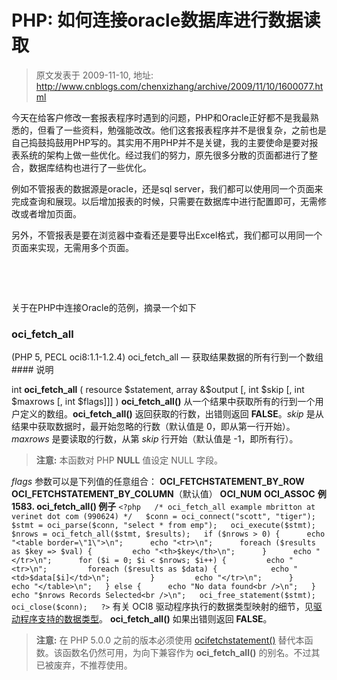 # PHP: 如何连接oracle数据库进行数据读取 
> 原文发表于 2009-11-10, 地址: http://www.cnblogs.com/chenxizhang/archive/2009/11/10/1600077.html 


今天在给客户修改一套报表程序时遇到的问题，PHP和Oracle正好都不是我最熟悉的，但看了一些资料，勉强能改改。他们这套报表程序并不是很复杂，之前也是自己捣鼓捣鼓用PHP写的。其实用不用PHP并不是关键，我的主要使命是要对报表系统的架构上做一些优化。经过我们的努力，原先很多分散的页面都进行了整合，数据库结构也进行了一些优化。

 例如不管报表的数据源是oracle，还是sql server，我们都可以使用同一个页面来完成查询和展现。以后增加报表的时候，只需要在数据库中进行配置即可，无需修改或者增加页面。

 另外，不管报表是要在浏览器中查看还是要导出Excel格式，我们都可以用同一个页面来实现，无需用多个页面。

  

  

 关于在PHP中连接Oracle的范例，摘录一个如下

 ### oci\_fetch\_all

 (PHP 5, PECL oci8:1.1-1.2.4) oci\_fetch\_all — 获取结果数据的所有行到一个数组 #### 说明

int **oci\_fetch\_all** ( resource $statement, array &$output [, int $skip [, int $maxrows [, int $flags]]] ) **oci\_fetch\_all()** 从一个结果中获取所有的行到一个用户定义的数组。**oci\_fetch\_all()** 返回获取的行数，出错则返回 **FALSE**。*skip* 是从结果中获取数据时，最开始忽略的行数（默认值是 0，即从第一行开始）。*maxrows* 是要读取的行数，从第 *skip* 行开始（默认值是 -1，即所有行）。 
>  **注意:** 本函数对 PHP **NULL** 值设定 NULL 字段。
> 
> 

 *flags* 参数可以是下列值的任意组合： **OCI\_FETCHSTATEMENT\_BY\_ROW** **OCI\_FETCHSTATEMENT\_BY\_COLUMN**（默认值） **OCI\_NUM** **OCI\_ASSOC**  **例 1583. **oci\_fetch\_all()** 例子** `<?php  
/* oci_fetch_all example mbritton at verinet dot com (990624) */  
$conn = oci_connect("scott", "tiger");  
$stmt = oci_parse($conn, "select * from emp");  
oci_execute($stmt);  
$nrows = oci_fetch_all($stmt, $results);  
if ($nrows > 0) {  
   echo "<table border=\"1\">\n";  
   echo "<tr>\n";  
   foreach ($results as $key => $val) {  
      echo "<th>$key</th>\n";  
   }  
   echo "</tr>\n";  
   for ($i = 0; $i < $nrows; $i++) {  
      echo "<tr>\n";  
      foreach ($results as $data) {  
         echo "<td>$data[$i]</td>\n";  
      }  
      echo "</tr>\n";  
   }  
   echo "</table>\n";  
} else {  
   echo "No data found<br />\n";  
}  
echo "$nrows Records Selected<br />\n";  
oci_free_statement($stmt);  
oci_close($conn);  
?>`  有关 OCI8 驱动程序执行的数据类型映射的细节，见[驱动程序支持的数据类型](ref.oci8.html#oci8.datatypes)。 **oci\_fetch\_all()** 如果出错则返回 **FALSE**。 
>  **注意:** 在 PHP 5.0.0 之前的版本必须使用 [ocifetchstatement()](function.ocifetchstatement.html) 替代本函数。该函数名仍然可用，为向下兼容作为 **oci\_fetch\_all()** 的别名。不过其已被废弃，不推荐使用。
> 
> 




























